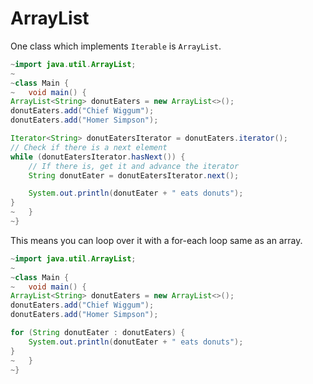 # ArrayList

One class which implements `Iterable` is `ArrayList`.

```java
~import java.util.ArrayList;
~
~class Main {
~   void main() {
ArrayList<String> donutEaters = new ArrayList<>();
donutEaters.add("Chief Wiggum");
donutEaters.add("Homer Simpson");

Iterator<String> donutEatersIterator = donutEaters.iterator();
// Check if there is a next element
while (donutEatersIterator.hasNext()) { 
    // If there is, get it and advance the iterator
    String donutEater = donutEatersIterator.next();

    System.out.println(donutEater + " eats donuts");
}
~   }
~}
```

This means you can loop over it with a for-each loop same as an array.

```java
~import java.util.ArrayList;
~
~class Main {
~   void main() {
ArrayList<String> donutEaters = new ArrayList<>();
donutEaters.add("Chief Wiggum");
donutEaters.add("Homer Simpson");

for (String donutEater : donutEaters) {
    System.out.println(donutEater + " eats donuts");
}
~   }
~}
```